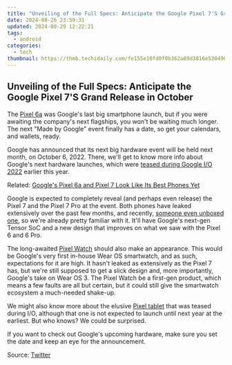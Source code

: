 ```yaml
---
title: "Unveiling of the Full Specs: Anticipate the Google Pixel 7'S Grand Release in October"
date: 2024-08-26 23:59:31
updated: 2024-08-29 12:22:21
tags:
  - android
categories:
  - tech
thumbnail: https://thmb.techidaily.com/fe155e10fd0f0b362a89d3816e5304905834b00a072a292f551331a265718bf7.jpg
---
```


## Unveiling of the Full Specs: Anticipate the Google Pixel 7'S Grand Release in October

The [Pixel 6a](https://www.reviewgeek.com/123346/google-pixel-6a-review-serious-bang-for-your-buck/) was Google's last big smartphone launch, but if you were awaiting the company's next flagships, you won't be waiting much longer. The next "Made by Google" event finally has a date, so get your calendars, and wallets, ready.

 Google has announced that its next big hardware event will be held next month, on October 6, 2022\. There, we'll get to know more info about Google's next hardware launches, which were [teased during Google I/O 2022](https://iphone-transfer.techidaily.com/in-2024-5-ways-to-transfer-music-from-apple-iphone-6-plus-to-android-drfone-by-drfone-transfer-from-ios/) earlier this year.

Related: [Google's Pixel 6a and Pixel 7 Look Like Its Best Phones Yet](https://iphone-transfer.techidaily.com/in-2024-5-ways-to-transfer-music-from-apple-iphone-6-plus-to-android-drfone-by-drfone-transfer-from-ios/) 

 Google is expected to completely reveal (and perhaps even release) the Pixel 7 and the Pixel 7 Pro at the event. Both phones have leaked extensively over the past few months, and recently, [someone even unboxed one](https://www.androidauthority.com/pixel-7-pro-leaked-unboxing-3205031/), so we're already pretty familiar with it. It'll have Google's next-gen Tensor SoC and a new design that improves on what we saw with the Pixel 6 and 6 Pro.

 The long-awaited [Pixel Watch](https://video-screen-grab.techidaily.com/getting-started-with-vlc-screen-recordings/) should also make an appearance. This would be Google's very first in-house Wear OS smartwatch, and as such, expectations for it are high. It hasn't leaked as extensively as the Pixel 7 has, but we're still supposed to get a slick design and, more importantly, Google's take on Wear OS 3\. The Pixel Watch be a first-gen product, which means a few faults are all but certain, but it could still give the smartwatch ecosystem a much-needed shake-up.

 We might also know more about the elusive [Pixel tablet](https://instagram-video-recordings.techidaily.com/updated-2024-approved-insta-gurus-guide-the-essential-hashtags-you-need-today/) that was teased during I/O, although that one is not expected to launch until next year at the earliest. But who knows? We could be surprised.

 If you want to check out Google's upcoming hardware, make sure you set the date and keep an eye for the announcement.

 Source: [Twitter](https://twitter.com/madebygoogle/status/1567182794681454603)

<ins class="adsbygoogle"
     style="display:block"
     data-ad-format="autorelaxed"
     data-ad-client="ca-pub-7571918770474297"
     data-ad-slot="1223367746"></ins>



<ins class="adsbygoogle"
     style="display:block"
     data-ad-client="ca-pub-7571918770474297"
     data-ad-slot="8358498916"
     data-ad-format="auto"
     data-full-width-responsive="true"></ins>
